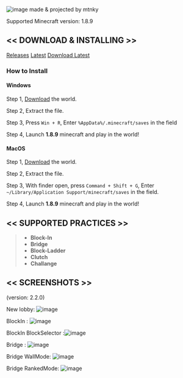 ![image](https://github.com/mtnk-mtnk/Bedwars-Practice-Map/assets/127637076/61eb2d2b-d81f-459e-8413-138ea02966f1)
made & projected by mtnky

Supported Minecraft version: 1.8.9

## << DOWNLOAD & INSTALLING >>
[Releases](https://github.com/mtnk-mtnk/Bedwars-Practice-Map/releases)
[Latest](https://github.com/mtnk-mtnk/Bedwars-Practice-Map/releases/latest)
[Download Latest](https://github.com/mtnk-mtnk/Bedwars-Practice-Map/releases/latest/download/BwPractice.zip)

### How to Install

#### Windows

Step 1, [Download](https://github.com/mtnk-mtnk/Bedwars-Practice-Map/releases/latest/download/BwPractice.zip) the world.

Step 2, Extract the file.

Step 3, Press ``Win + R``, Enter `%AppData%/.minecraft/saves` in the field

Step 4, Launch **1.8.9** minecraft and play in the world!

#### MacOS

Step 1, [Download](https://github.com/mtnk-mtnk/Bedwars-Practice-Map/releases/latest/download/BwPractice.zip) the world.

Step 2, Extract the file.

Step 3, With finder open, press ``Command + Shift + G``, Enter `~/Library/Application Support/minecraft/saves` in the field.

Step 4, Launch **1.8.9** minecraft and play in the world!

## << SUPPORTED PRACTICES >>
> - **Block-In**
> - **Bridge**
> - **Block-Ladder**
> - **Clutch**
> - **Challange**

## << SCREENSHOTS >> 

(version: 2.2.0)

New lobby: ![image](https://github.com/mtnk-mtnk/Bedwars-Practice-Map/assets/127637076/82ea4a52-fba2-4189-a25c-babc82c8bf09)

BlockIn : ![image](https://github.com/mtnk-mtnk/Bedwars-Practice-Map/assets/127637076/5a32787d-af40-4c7f-9130-843ac1280af4)

BlockIn BlockSelector :![image](https://github.com/mtnk-mtnk/Bedwars-Practice-Map/assets/127637076/4511ec7e-766d-4190-830e-038c9ed9c422)

Bridge : ![image](https://github.com/mtnk-mtnk/Bedwars-Practice-Map/assets/127637076/0c508e15-62b5-4719-b47b-f75ae0f1362f)

Bridge WallMode: ![image](https://github.com/mtnk-mtnk/Bedwars-Practice-Map/assets/127637076/22b55e19-76d6-47aa-898f-76cde0e2ba73)

Bridge RankedMode: ![image](https://github.com/mtnk-mtnk/Bedwars-Practice-Map/assets/127637076/764d30d9-4682-4322-8e39-5d790b4a95cf)
